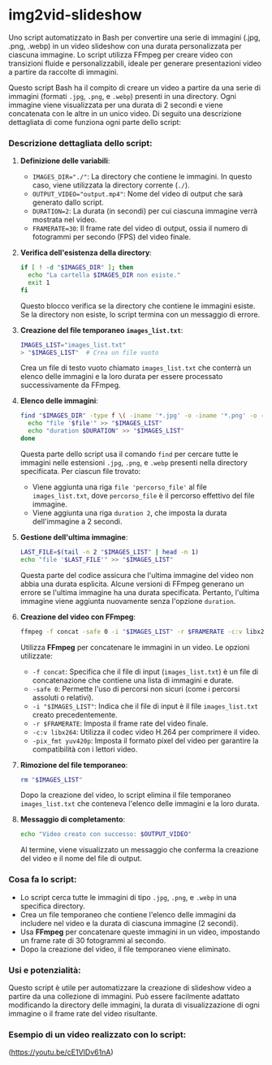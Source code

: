 # img2vid-slideshow
Uno script automatizzato in Bash per convertire una serie di immagini (.jpg, .png, .webp) in un video slideshow con una durata personalizzata per ciascuna immagine. Lo script utilizza FFmpeg per creare video con transizioni fluide e personalizzabili, ideale per generare presentazioni video a partire da raccolte di immagini.

Questo script Bash ha il compito di creare un video a partire da una serie di immagini (formati `.jpg`, `.png`, e `.webp`) presenti in una directory. Ogni immagine viene visualizzata per una durata di 2 secondi e viene concatenata con le altre in un unico video. Di seguito una descrizione dettagliata di come funziona ogni parte dello script:

### Descrizione dettagliata dello script:

1. **Definizione delle variabili**:
   - `IMAGES_DIR="./"`: La directory che contiene le immagini. In questo caso, viene utilizzata la directory corrente (`./`).
   - `OUTPUT_VIDEO="output.mp4"`: Nome del video di output che sarà generato dallo script.
   - `DURATION=2`: La durata (in secondi) per cui ciascuna immagine verrà mostrata nel video.
   - `FRAMERATE=30`: Il frame rate del video di output, ossia il numero di fotogrammi per secondo (FPS) del video finale.

2. **Verifica dell'esistenza della directory**:
   ```bash
   if [ ! -d "$IMAGES_DIR" ]; then
     echo "La cartella $IMAGES_DIR non esiste."
     exit 1
   fi
   ```
   Questo blocco verifica se la directory che contiene le immagini esiste. Se la directory non esiste, lo script termina con un messaggio di errore.

3. **Creazione del file temporaneo `images_list.txt`**:
   ```bash
   IMAGES_LIST="images_list.txt"
   > "$IMAGES_LIST"  # Crea un file vuoto
   ```
   Crea un file di testo vuoto chiamato `images_list.txt` che conterrà un elenco delle immagini e la loro durata per essere processato successivamente da FFmpeg.

4. **Elenco delle immagini**:
   ```bash
   find "$IMAGES_DIR" -type f \( -iname '*.jpg' -o -iname '*.png' -o -iname '*.webp' \) | while read -r file; do
     echo "file '$file'" >> "$IMAGES_LIST"
     echo "duration $DURATION" >> "$IMAGES_LIST"
   done
   ```
   Questa parte dello script usa il comando `find` per cercare tutte le immagini nelle estensioni `.jpg`, `.png`, e `.webp` presenti nella directory specificata. Per ciascun file trovato:
   - Viene aggiunta una riga `file 'percorso_file'` al file `images_list.txt`, dove `percorso_file` è il percorso effettivo del file immagine.
   - Viene aggiunta una riga `duration 2`, che imposta la durata dell'immagine a 2 secondi.

5. **Gestione dell'ultima immagine**:
   ```bash
   LAST_FILE=$(tail -n 2 "$IMAGES_LIST" | head -n 1)
   echo "file '$LAST_FILE'" >> "$IMAGES_LIST"
   ```
   Questa parte del codice assicura che l'ultima immagine del video non abbia una durata esplicita. Alcune versioni di FFmpeg generano un errore se l'ultima immagine ha una durata specificata. Pertanto, l'ultima immagine viene aggiunta nuovamente senza l'opzione `duration`.

6. **Creazione del video con FFmpeg**:
   ```bash
   ffmpeg -f concat -safe 0 -i "$IMAGES_LIST" -r $FRAMERATE -c:v libx264 -pix_fmt yuv420p "$OUTPUT_VIDEO"
   ```
   Utilizza **FFmpeg** per concatenare le immagini in un video. Le opzioni utilizzate:
   - `-f concat`: Specifica che il file di input (`images_list.txt`) è un file di concatenazione che contiene una lista di immagini e durate.
   - `-safe 0`: Permette l'uso di percorsi non sicuri (come i percorsi assoluti o relativi).
   - `-i "$IMAGES_LIST"`: Indica che il file di input è il file `images_list.txt` creato precedentemente.
   - `-r $FRAMERATE`: Imposta il frame rate del video finale.
   - `-c:v libx264`: Utilizza il codec video H.264 per comprimere il video.
   - `-pix_fmt yuv420p`: Imposta il formato pixel del video per garantire la compatibilità con i lettori video.

7. **Rimozione del file temporaneo**:
   ```bash
   rm "$IMAGES_LIST"
   ```
   Dopo la creazione del video, lo script elimina il file temporaneo `images_list.txt` che conteneva l'elenco delle immagini e la loro durata.

8. **Messaggio di completamento**:
   ```bash
   echo "Video creato con successo: $OUTPUT_VIDEO"
   ```
   Al termine, viene visualizzato un messaggio che conferma la creazione del video e il nome del file di output.

### Cosa fa lo script:
- Lo script cerca tutte le immagini di tipo `.jpg`, `.png`, e `.webp` in una specifica directory.
- Crea un file temporaneo che contiene l'elenco delle immagini da includere nel video e la durata di ciascuna immagine (2 secondi).
- Usa **FFmpeg** per concatenare queste immagini in un video, impostando un frame rate di 30 fotogrammi al secondo.
- Dopo la creazione del video, il file temporaneo viene eliminato.

### Usi e potenzialità:
Questo script è utile per automatizzare la creazione di slideshow video a partire da una collezione di immagini. Può essere facilmente adattato modificando la directory delle immagini, la durata di visualizzazione di ogni immagine o il frame rate del video risultante.

### Esempio di un video realizzato con lo script:
(https://youtu.be/cE1VIDv61nA)
